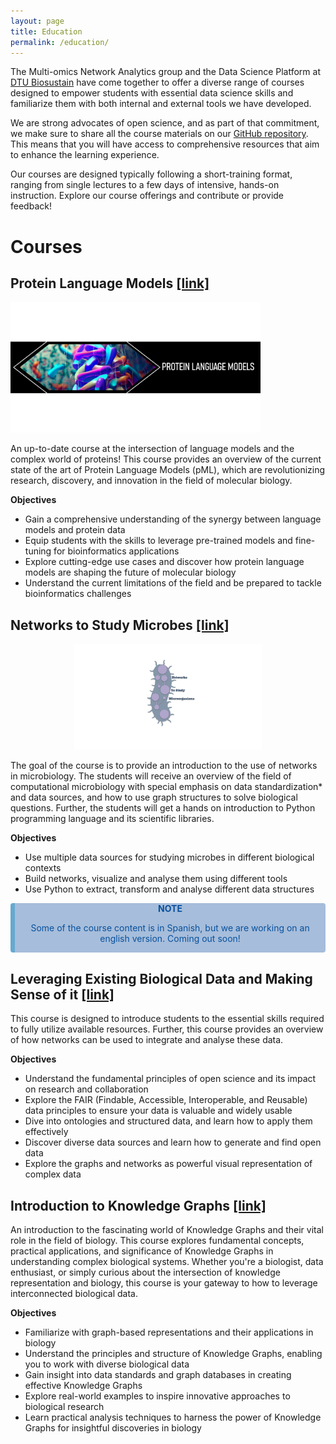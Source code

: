 ```yaml
---
layout: page
title: Education
permalink: /education/
---
```


The Multi-omics Network Analytics group and the Data Science Platform at [DTU Biosustain](https://www.biosustain.dtu.dk/) have come together to offer a diverse range of courses designed to empower students with essential data science skills and familiarize them with both internal and external tools we have developed.

We are strong advocates of open science, and as part of that commitment, we make sure to share all the course materials on our [GitHub repository](https://github.com/Multiomics-Analytics-Group). This means that you will have access to comprehensive resources that aim to enhance the learning experience.

Our courses are designed typically following a short-training format, ranging from single lectures to a few days of intensive, hands-on instruction. Explore our course offerings and contribute or provide feedback!

# Courses

## Protein Language Models [[link]](https://github.com/Multiomics-Analytics-Group/course_protein_language_modeling)

<img src="https://github.com/Multiomics-Analytics-Group/course_protein_language_modeling/blob/main/img/nb_logo.png?raw=1" width="400">

An up-to-date course at the intersection of language models and the complex world of proteins! This course provides an overview of the current state of the art of Protein Language Models (pML), which are revolutionizing research, discovery, and innovation in the field of molecular biology.

**Objectives**

- Gain a comprehensive understanding of the synergy between language models and protein data
- Equip students with the skills to leverage pre-trained models and fine-tuning for bioinformatics applications
- Explore cutting-edge use cases and discover how protein language models are shaping the future of molecular biology
- Understand the current limitations of the field and be prepared to tackle bioinformatics challenges


## Networks to Study Microbes [[link]](https://github.com/Multiomics-Analytics-Group/networks_to_study_microbes)

<p align="center">
  <img src="https://github.com/Multiomics-Analytics-Group/networks_to_study_microbes/blob/main/figures/netmicrobes.png?raw=1" width="300">
</p>

The goal of the course is to provide an introduction to the use of networks in microbiology. The students will receive an overview of the field of computational microbiology with special emphasis on data standardization* and data sources, and how to use graph structures to solve biological questions. Further, the students will get a hands on introduction to Python programming language and its scientific libraries. 

**Objectives**

-  Use multiple data sources for studying microbes in different biological contexts
- Build networks, visualize and analyse them using different tools
- Use Python to extract, transform and analyse different data structures

<div class="warning" style='background-color:#a6bddb; color: #08519c; border-left: solid #67a9cf 7px; border-radius: 4px; padding:0.01em;'>
<span>
<p style='margin-top:0.01em; text-align:center'><b>NOTE</b></p>
<p style='margin-left:0.01em; text-align:center'>
    Some of the course content is in Spanish, but we are working on an english version. Coming out soon!
</p>
</div>


## Leveraging Existing Biological Data and Making Sense of it [[link]](https://github.com/Multiomics-Analytics-Group/course_synthetic_biology_data)

This course is designed to introduce students to the essential skills required to fully utilize available resources. Further, this course provides an overview of how networks can be used to integrate and analyse these data.

**Objectives**

- Understand the fundamental principles of open science and its impact on research and collaboration
- Explore the FAIR (Findable, Accessible, Interoperable, and Reusable) data principles to ensure your data is valuable and widely usable
- Dive into ontologies and structured data, and learn how to apply them effectively
- Discover diverse data sources and learn how to generate and find open data
- Explore the graphs and networks as powerful visual representation of complex data


## Introduction to Knowledge Graphs [[link]](https://github.com/Multiomics-Analytics-Group/course_knowledge_graphs)

An introduction to the fascinating world of Knowledge Graphs and their vital role in the field of biology. This course explores fundamental concepts, practical applications, and significance of Knowledge Graphs in understanding complex biological systems. Whether you're a biologist, data enthusiast, or simply curious about the intersection of knowledge representation and biology, this course is your gateway to how to leverage interconnected biological data.

**Objectives**
- Familiarize with graph-based representations and their applications in biology
- Understand the principles and structure of Knowledge Graphs, enabling you to work with diverse biological data
- Gain insight into data standards and graph databases in creating effective Knowledge Graphs
- Explore real-world examples to inspire innovative approaches to biological research
- Learn practical analysis techniques to harness the power of Knowledge Graphs for insightful discoveries in biology